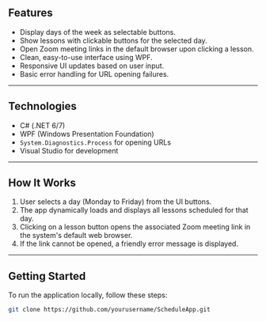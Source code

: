 ## Features

- Display days of the week as selectable buttons.
- Show lessons with clickable buttons for the selected day.
- Open Zoom meeting links in the default browser upon clicking a lesson.
- Clean, easy-to-use interface using WPF.
- Responsive UI updates based on user input.
- Basic error handling for URL opening failures.

---

## Technologies

- C# (.NET 6/7)
- WPF (Windows Presentation Foundation)
- `System.Diagnostics.Process` for opening URLs
- Visual Studio for development

---

## How It Works

1. User selects a day (Monday to Friday) from the UI buttons.
2. The app dynamically loads and displays all lessons scheduled for that day.
3. Clicking on a lesson button opens the associated Zoom meeting link in the system's default web browser.
4. If the link cannot be opened, a friendly error message is displayed.

---

## Getting Started

To run the application locally, follow these steps:

```bash
git clone https://github.com/yourusername/ScheduleApp.git

